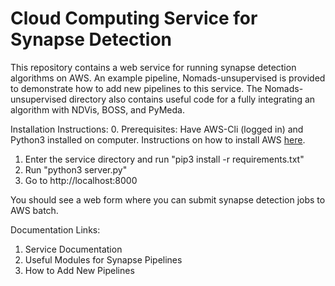# Cloud Computing Service for Synapse Detection
This repository contains a web service for running synapse detection algorithms on AWS. An example pipeline, Nomads-unsupervised is provided to demonstrate how to add new pipelines to this service. The Nomads-unsupervised directory also contains useful code for a fully integrating an algorithm with NDVis, BOSS, and PyMeda.

Installation Instructions:
0. Prerequisites: Have AWS-Cli (logged in) and Python3 installed on computer. Instructions on how to install AWS [here](https://docs.aws.amazon.com/cli/latest/userguide/installing.html).
1. Enter the service directory and run "pip3 install -r requirements.txt"
2. Run "python3 server.py"
3. Go to http://localhost:8000

You should see a web form where you can submit synapse detection jobs to AWS batch. 

Documentation Links:
1. Service Documentation
2. Useful Modules for Synapse Pipelines
3. How to Add New Pipelines




